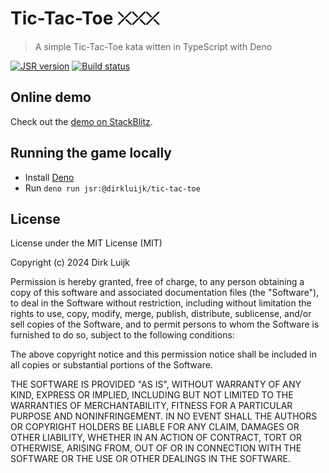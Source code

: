 # Tic-Tac-Toe ⤫⤫⤫

> A simple Tic-Tac-Toe kata witten in TypeScript with Deno 

[![JSR version](http://img.shields.io/jsr/v/@dirkluijk/tic-tac-toe.svg)](https://jsr.io/@dirkluijk/tic-tac-toe)
[![Build status](https://github.com/dirkluijk/tic-tac-toe/actions/workflows/ci.yml/badge.svg?branch=main)](https://github.com/dirkluijk/tic-tac-toe/actions/workflows/ci.yml)

## Online demo

Check out the [demo on StackBlitz](https://stackblitz.com/edit/dirkluijk-tic-tac-toe?file=index.html).

## Running the game locally

* Install [Deno](https://docs.deno.com/runtime/#install-deno)
* Run `deno run jsr:@dirkluijk/tic-tac-toe` 

## License

License under the MIT License (MIT)

Copyright (c) 2024 Dirk Luijk

Permission is hereby granted, free of charge, to any person obtaining a copy
of this software and associated documentation files (the "Software"), to deal
in the Software without restriction, including without limitation the rights
to use, copy, modify, merge, publish, distribute, sublicense, and/or sell
copies of the Software, and to permit persons to whom the Software is
furnished to do so, subject to the following conditions:

The above copyright notice and this permission notice shall be included in all
copies or substantial portions of the Software.

THE SOFTWARE IS PROVIDED "AS IS", WITHOUT WARRANTY OF ANY KIND, EXPRESS OR
IMPLIED, INCLUDING BUT NOT LIMITED TO THE WARRANTIES OF MERCHANTABILITY,
FITNESS FOR A PARTICULAR PURPOSE AND NONINFRINGEMENT. IN NO EVENT SHALL THE
AUTHORS OR COPYRIGHT HOLDERS BE LIABLE FOR ANY CLAIM, DAMAGES OR OTHER
LIABILITY, WHETHER IN AN ACTION OF CONTRACT, TORT OR OTHERWISE, ARISING FROM,
OUT OF OR IN CONNECTION WITH THE SOFTWARE OR THE USE OR OTHER DEALINGS IN THE
SOFTWARE.
